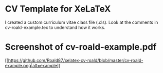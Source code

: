 # CV Template for XeLaTeX
I created a custom curriculum vitae class file (.cls). Look at the comments in cv-roald-example.tex to understand how it works. 

# Screenshot of cv-roald-example.pdf
[[https://github.com/Roald87/xelatex-cv-roald/blob/master/cv-roald-example.png|alt=example]]
